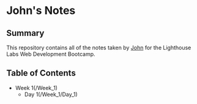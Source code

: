 # John's Notes
## Summary 

This repository contains all of the notes taken by [John](https://github.com/zhuminjun1983) for the Lighthouse Labs Web Development Bootcamp.

## Table of Contents
* Week 1(/Week_1)
  * Day 1(/Week_1/Day_1)

